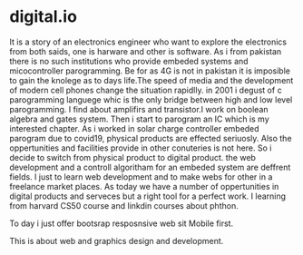 # digital.io
It is a story of an electronics engineer who want to explore the electronics from both saids,
one is harware and other is software.
As i from pakistan there is no such institutions who provide embeded systems and micocontroller parogramming.
Be for as 4G is not in pakistan it is imposible to gain the knolege as to days life.The speed of media and the development of modern cell phones change the situation rapidlly.
in 2001 i degust of c parogramming languege whic is the only bridge between high and low level parogramming.
I find about amplifirs and transistor.I work on boolean algebra and gates system.
Then i start to parogram an IC which is my interested chapter.
As i worked in solar charge controller embeded parogram due to covid19, physical products are effected seriuosly.
Also the oppertunities and facilities provide in other conuteries is not here.
So i decide to switch from physical product to digital product.
the web development and a controll algoritham for an embeded system are deffrent fields.
I just to learn web development and to make webs for other in a freelance market places.
As today we have a number of oppertunities in digital products and serveces but a right tool for a perfect work.
I learning from harvard CS50 course and linkdin courses about phthon.

To day i just offer bootsrap resposnsive web sit Mobile first.


This is about web and graphics design and development.


